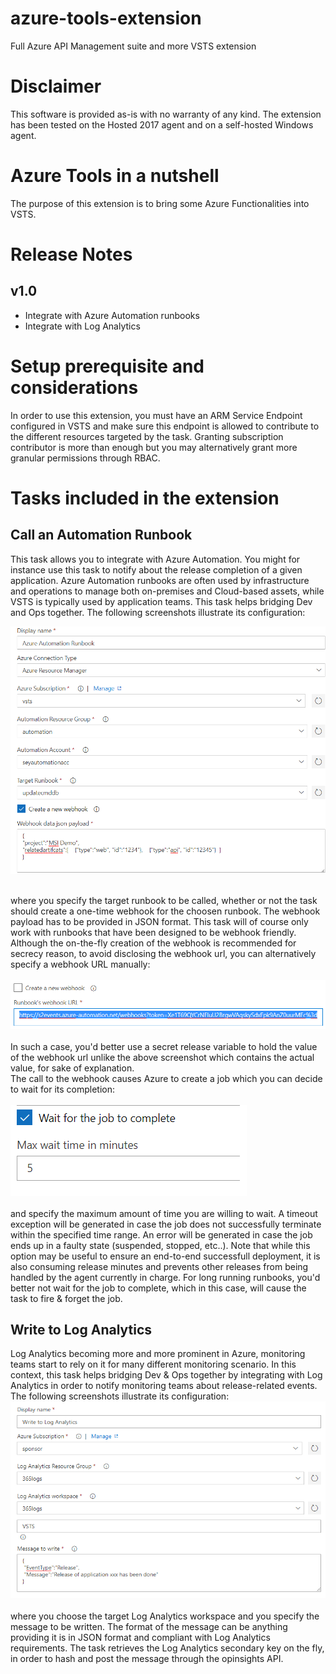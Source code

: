 ﻿# azure-tools-extension
Full Azure API Management suite and more VSTS extension
# Disclaimer
This software is provided as-is with no warranty of any kind. The extension has been tested on the Hosted 2017 agent and on a self-hosted Windows agent.
# Azure Tools in a nutshell
The purpose of this extension is to bring some Azure Functionalities into VSTS. 
# Release Notes
## v1.0
* Integrate with Azure Automation runbooks
* Integrate with Log Analytics

# Setup prerequisite and considerations
In order to use this extension, you must have an ARM Service Endpoint configured in VSTS and make sure this endpoint is allowed to contribute to the different resources targeted by the task. Granting subscription contributor is more than enough but you may alternatively grant more granular permissions through RBAC. 

# Tasks included in the extension
## Call an Automation Runbook
This task allows you to integrate with Azure Automation. You might for instance use this task to notify about the release completion of a given application. Azure Automation runbooks are often used by infrastructure and operations to manage both on-premises and Cloud-based assets, while VSTS is typically used by application teams. This task helps bridging Dev and Ops together. The following screenshots illustrate its configuration:<br/>

![Configuration of the Call an Automation Runbook task](images/runbookconfig1.png "Configuration of the Call an Automation Runbook task")<br/><br/>

where you specify the target runbook to be called, whether or not the task should create a one-time webhook for the choosen runbook. The webhook payload has to be provided in JSON format. This task will of course only work with runbooks that have been designed to be webhook friendly.<br/>
Although the on-the-fly creation of the webhook is recommended for secrecy reason, to avoid disclosing the webhook url, you can alternatively specify a webhook URL manually:<br/><br/>
![Webhook url](images/runbookconfig2.png "Webhook url")<br/><br/>
In such a case, you'd better use a secret release variable to hold the value of the webhook url unlike the above screenshot which contains the actual value, for sake of explanation.<br/>
The call to the webhook causes Azure to create a job which you can decide to wait for its completion:<br/><br/>
![Waiting for the job](images/runbookconfig3.png "Waiting for the job")<br/><br/>
and specify the maximum amount of time you are willing to wait. A timeout exception will be generated in case the job does not successfully terminate within the specified time range. An error will be generated in case the job ends up in a faulty state (suspended, stopped, etc..). Note that while this option may be useful to ensure an end-to-end successfull deployment, it is also consuming release minutes and prevents other releases from being handled by the agent currently in charge. For long running runbooks, you'd better not wait for the job to complete, which in this case, will cause the task to fire & forget the job.
## Write to Log Analytics
Log Analytics becoming more and more prominent in Azure, monitoring teams start to rely on it for many different monitoring scenario. In this context, this task helps bridging Dev & Ops together by integrating with Log Analytics in order to notify monitoring teams about release-related events. 
The following screenshots illustrate its configuration:<br/>
![Configuration of the Log Analytics task](images/laconfig1.png "Configuration of the Log Analytics task")<br/><br/>
where you choose the target Log Analytics workspace and you specify the message to be written. The format of the message can be anything providing it is in JSON format and compliant with Log Analytics requirements. The task retrieves the Log Analytics secondary key on the fly, in order to hash and post the message through the opinsights API. 